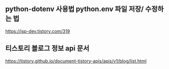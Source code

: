 ## python-dotenv 사용법 python.env 파일 저장/ 수정하는 법
https://jsp-dev.tistory.com/319

## 티스토리 블로그 정보 api 문서
https://tistory.github.io/document-tistory-apis/apis/v1/blog/list.html

